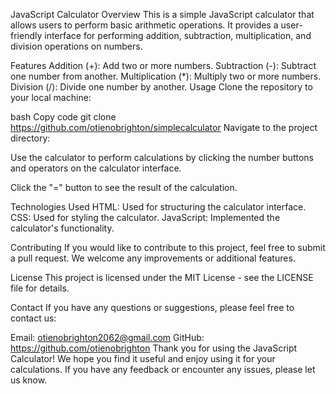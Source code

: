 JavaScript Calculator
Overview
This is a simple JavaScript calculator that allows users to perform basic arithmetic operations. It provides a user-friendly interface for performing addition, subtraction, multiplication, and division operations on numbers.

Features
Addition (+): Add two or more numbers.
Subtraction (-): Subtract one number from another.
Multiplication (*): Multiply two or more numbers.
Division (/): Divide one number by another.
Usage
Clone the repository to your local machine:

bash
Copy code
git clone https://github.com/otienobrighton/simplecalculator
Navigate to the project directory:


Use the calculator to perform calculations by clicking the number buttons and operators on the calculator interface.

Click the "=" button to see the result of the calculation.

Technologies Used
HTML: Used for structuring the calculator interface.
CSS: Used for styling the calculator.
JavaScript: Implemented the calculator's functionality.

Contributing
If you would like to contribute to this project, feel free to submit a pull request. We welcome any improvements or additional features.

License
This project is licensed under the MIT License - see the LICENSE file for details.

Contact
If you have any questions or suggestions, please feel free to contact us:

Email: otienobrighton2062@gmail.com
GitHub: https://github.com/otienobrighton
Thank you for using the JavaScript Calculator! We hope you find it useful and enjoy using it for your calculations. If you have any feedback or encounter any issues, please let us know.
